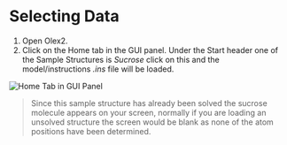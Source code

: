 # Selecting Data
1. Open Olex2.
2. Click on the Home tab in the GUI panel. Under the Start header one of the Sample Structures is *Sucrose* click on this and the model/instructions *.ins* file will be loaded.

![Home Tab in GUI Panel](/images/start.png)

>Since this sample structure has already been solved the sucrose molecule appears on your screen, normally if you are loading an unsolved structure the screen would be blank as none of the atom positions have been determined.
